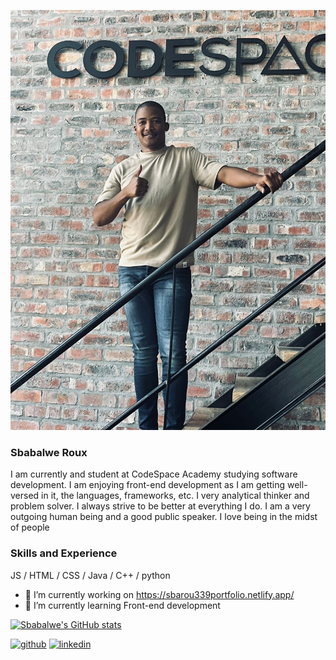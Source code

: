 ![Student at CodeSpace academy](IMG-20240124-WA0081.jpg)
### Sbabalwe Roux
I am currently and student at CodeSpace Academy studying software development. I am enjoying front-end development as I am getting well-versed in it, the languages, frameworks, etc. I very analytical thinker and problem solver. I always strive to be better at everything I do. I am a very outgoing human being and a good public speaker. I love being in the midst of people

### Skills and Experience 
JS / HTML / CSS / Java / C++ / python

- 🔭 I’m currently working on https://sbarou339portfolio.netlify.app/ 
- 🌱 I’m currently learning Front-end development 

[![Sbabalwe's GitHub stats](https://github-readme-stats.vercel.app/api?username=SbaRou339)](https://github.com/SbaRou339/github-readme-stats)

[<img src='https://cdn.jsdelivr.net/npm/simple-icons@3.0.1/icons/github.svg' alt='github' height='40'>](https://github.com/SbaRoux339)  [<img src='https://cdn.jsdelivr.net/npm/simple-icons@3.0.1/icons/linkedin.svg' alt='linkedin' height='40'>](https://www.linkedin.com/in/https://www.linkedin.com/in/sbabalwe-roux-551991170//)  
